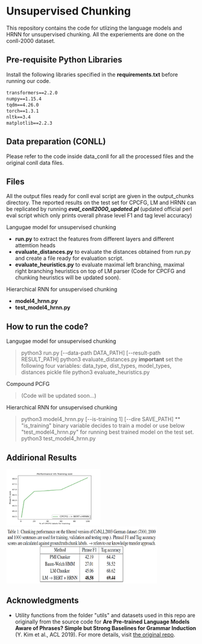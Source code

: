 # Unsupervised Chunking

This repository contains the code for utlizing the language models and HRNN for unsupervised chunking. All the experiements are done on the conll-2000 dataset. 

## Pre-requisite Python Libraries
Install the following libraries specified in the **requirements.txt** before running our code.

    transformers==2.2.0
    numpy==1.15.4
    tqdm==4.26.0
    torch==1.3.1
    nltk==3.4
    matplotlib==2.2.3
    
## Data preparation (CONLL)

Please refer to the code inside data_conll for all the processed files and the original conll data files. 

## Files

All the output files ready for conll eval script are given in the output_chunks directory. The reported results on the test set for CPCFG, LM and HRNN can be replicated by running ***eval_conll2000_updated.pl*** (updated official perl eval script which only prints overall phrase level F1 and tag level accuracy)

Langugae model for unsupervised chunking
- **run.py** to extract the features from different layers and different attemtion heads
- **evaluate_distances.py** to evaluate the distances obtained from run.py and create a file ready for evaluation script. 
- **evaluate_heuristics.py** to evaluate maximal left branching, maximal right branching heuristics on top of LM parser (Code for CPCFG and chunking heuristics will be updated soon).

Hierarchical RNN for unsupervised chunking
- **model4_hrnn.py** 
- **test_model4_hrnn.py**  

## How to run the code?

Langugae model for unsupervised chunking
> python3 run.py [--data-path DATA_PATH] [--result-path RESULT_PATH]
> python3 evaluate_distances.py
  **important** set the following four variables: data_type, dist_types, model_types, distances pickle file
> python3 evaluate_heuristics.py

Compound PCFG 
> (Code will be updated soon...)

Hierarchical RNN for unsupervised chunking
> python3 model4_hrnn.py [--is-training 1] [--dire SAVE_PATH]
** "is_training" binary variable decides to train a model or use below "test_model4_hrnn.py" for running best trained model on the test set.
> python3 test_model4_hrnn.py 

## Addirional Results
<img src="https://github.com/Anup-Deshmukh/LM-Unsupervised-Chunking/blob/master/reb1.png" alt="drawing" height="150" width="250"/>

<img src="https://github.com/Anup-Deshmukh/LM-Unsupervised-Chunking/blob/master/reb2.png" alt="drawing" height="150" width="400"/>


## Acknowledgments

- Utility functions from the folder "utils" and datasets used in this repo are originally from the source code for 
**Are Pre-trained Language Models Aware of Phrases? Simple but Strong Baselines for Grammar Induction** (Y. Kim et al., ACL 2019).
For more details, visit [the original repo](https://github.com/galsang/trees_from_transformers). 